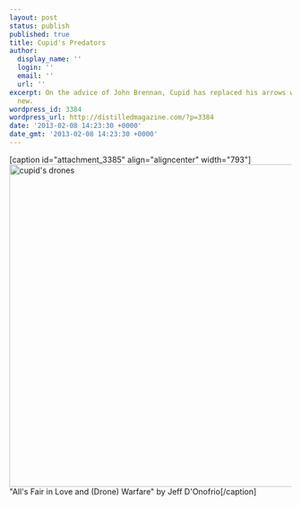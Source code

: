 ```yaml
---
layout: post
status: publish
published: true
title: Cupid's Predators
author:
  display_name: ''
  login: ''
  email: ''
  url: ''
excerpt: On the advice of John Brennan, Cupid has replaced his arrows with something
  new.
wordpress_id: 3384
wordpress_url: http://distilledmagazine.com/?p=3384
date: '2013-02-08 14:23:30 +0000'
date_gmt: '2013-02-08 14:23:30 +0000'
---
```

<p>[caption id="attachment_3385" align="aligncenter" width="793"]<a href="http://distilledmagazine.com/wp-content/uploads/2013/02/cupids-drones.jpg"><img class=" wp-image-3385" alt="cupid's drones" src="http://distilledmagazine.com/wp-content/uploads/2013/02/cupids-drones.jpg" width="793" height="576" /></a> "All's Fair in Love and (Drone) Warfare" by Jeff D'Onofrio[/caption]</p>
